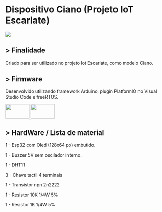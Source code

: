 <h1>
  Dispositivo Ciano (Projeto IoT Escarlate)
</h1>

<div>
  <img src="https://user-images.githubusercontent.com/62729864/216617119-6e69eb6a-1f2e-45f0-9ba9-543226b0447a.jpeg"/>
</div>

<h2>
  > Finalidade
</h2>

Criado para ser utilizado no projeto Iot Escarlate, como modelo Ciano.

<h2>
  > Firmware
</h2>
  
Desenvolvido utilizando framework Arduino, plugin PlatformIO no Visual Studio Code e freeRTOS.
  
<div>
  <a href="https://www.arduino.cc/" target="_blank" title="Arduino">
    <img src="https://cdn.jsdelivr.net/gh/devicons/devicon/icons/arduino/arduino-original.svg" height="45" width="75"/>
  </a>
  <a href="https://platformio.org/" target="_blank" title="PlatformIO">
    <img src="https://user-images.githubusercontent.com/62729864/216615833-8677f7dc-620f-4eae-9397-4c1b14cdbeaf.svg" height="45" width="75">
  </a>
</div>
  
<h2>
  > HardWare / Lista de material
</h2>

1 - Esp32 com Oled (128x64 px) embutido.

1 - Buzzer 5V sem oscilador interno.

1 - DHT11

3 - Chave tactil 4 terminais

1 - Transistor npn 2n2222

1 - Resistor 10K 1/4W 5%

1 - Resistor 1K 1/4W 5%
